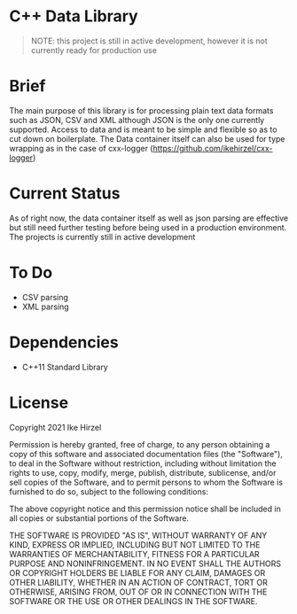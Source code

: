 # C++ Data Library

> NOTE: this project is still in active development, however it is not currently
ready for production use

# Brief

The main purpose of this library is for processing plain text data formats such
as JSON, CSV and XML although JSON is the only one currently supported. Access
to data and is meant to be simple and flexible so as to cut down on boilerplate.
The Data container itself can also be used for type wrapping as in the case of
cxx-logger (https://github.com/ikehirzel/cxx-logger)

# Current Status

As of right now, the data container itself as well as json parsing are effective
but still need further testing before being used in a production environment.
The projects is currently still in active development

# To Do

* CSV parsing
* XML parsing

# Dependencies

* C++11 Standard Library

# License

Copyright 2021 Ike Hirzel

Permission is hereby granted, free of charge, to any person obtaining a copy of
this software and associated documentation files (the "Software"), to deal in
the Software without restriction, including without limitation the rights to
use, copy, modify, merge, publish, distribute, sublicense, and/or sell copies of
the Software, and to permit persons to whom the Software is furnished to do so,
subject to the following conditions:

The above copyright notice and this permission notice shall be included in all
copies or substantial portions of the Software.

THE SOFTWARE IS PROVIDED "AS IS", WITHOUT WARRANTY OF ANY KIND, EXPRESS OR
IMPLIED, INCLUDING BUT NOT LIMITED TO THE WARRANTIES OF MERCHANTABILITY, FITNESS
FOR A PARTICULAR PURPOSE AND NONINFRINGEMENT. IN NO EVENT SHALL THE AUTHORS OR
COPYRIGHT HOLDERS BE LIABLE FOR ANY CLAIM, DAMAGES OR OTHER LIABILITY, WHETHER
IN AN ACTION OF CONTRACT, TORT OR OTHERWISE, ARISING FROM, OUT OF OR IN
CONNECTION WITH THE SOFTWARE OR THE USE OR OTHER DEALINGS IN THE SOFTWARE.

